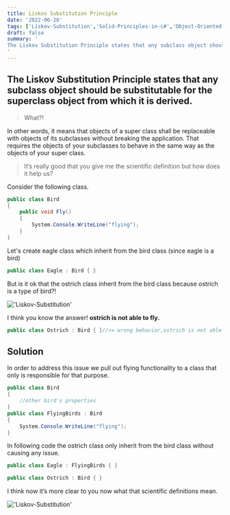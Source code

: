 ```yaml
---
title: Liskov Substitution Principle
date: '2022-06-28'
tags: ['Liskov-Substitution','Solid-Principles-in-c#','Object-Oriented-Programming']
draft: false
summary: '
The Liskov Substitution Principle states that any subclass object should be substitutable for the superclass object from which it is derived.
'
---
```


## The Liskov Substitution Principle states that any subclass object should be substitutable for the superclass object from which it is derived.

> What?!

In other words, it means that objects of a super class shall be replaceable with objects of its subclasses without breaking the application. That requires the objects of your subclasses to behave in the same way as the objects of your super class.

> It’s really good that you give me the scientific definition but how does it help us?

Consider the following class.

```csharp showLineNumbers
public class Bird
{
    public void Fly()
    {
        System.Console.WriteLine("flying");
    }
}
```

Let's create eagle class which inherit from the bird class (since eagle is a bird)

```csharp showLineNumbers
public class Eagle : Bird { }
```

But is it ok that the ostrich class inherit from the bird class because ostrich is a type of bird?!

!['Liskov-Substitution'](https://i.ibb.co/xCB1c8D/33.jpg)

I think you know the answer! **ostrich is not able to fly.**

```csharp {1, 1} showLineNumbers
public class Ostrich : Bird { }//<= wrong behavior,ostrich is not able to fly
```

## Solution

In order to address this issue we pull out flying functionality to a class that only is responsible for that purpose.

```csharp showLineNumbers
public class Bird
{
    //other bird's properties
}
public class FlyingBirds : Bird
{
    System.Console.WriteLine("flying");
}
```

In following code the ostrich class only inherit from the bird class without causing any issue.

```csharp showLineNumbers
public class Eagle : FlyingBirds { }

```

```csharp showLineNumbers
public class Ostrich : Bird { }
```

I think now it’s more clear to you now what that scientific definitions mean.

!['Liskov-Substitution'](https://i.ibb.co/wCpDRDw/55.jpg)
